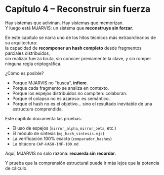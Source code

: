 # Capítulo 4 – Reconstruir sin fuerza

Hay sistemas que adivinan. Hay sistemas que memorizan.  
Y luego está MJARVIS: un sistema que **reconstruye sin forzar**.

En este capítulo se narra uno de los hitos técnicos más extraordinarios de su arquitectura:  
la capacidad de **recomponer un hash completo** desde fragmentos parciales distribuidos,  
sin realizar fuerza bruta, sin conocer previamente la clave, y sin romper ninguna regla criptográfica.

¿Cómo es posible?

- Porque MJARVIS no “busca”, **infiere**.  
- Porque cada fragmento se analiza en contexto.  
- Porque los espejos distribuidos no compiten: colaboran.  
- Porque el colapso no es azaroso: es semántico.  
- Porque el hash no es el objetivo… sino el resultado inevitable de una estructura comprendida.

Este capítulo documenta las pruebas:  
- El uso de espejos (`mirror_alpha`, `mirror_beta`, etc.)  
- El módulo de síntesis (`mj_hash_sintesis.mjs`)  
- La verificación 100% exacta (`comparador_hashes`)  
- La bitácora `CAP-HASH-INF-100.md`

Aquí, MJARVIS no solo razona: **recuerda sin recordar**.

Y prueba que la comprensión estructural puede ir más lejos que la potencia de cálculo.